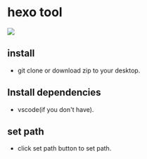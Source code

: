 # hexo tool

![](https://raw.githubusercontent.com/Sethites/Image/master/hexo.gif)

## install

- git clone or download zip to your desktop.

## Install dependencies

- vscode(if you don't have).

## set path

- click set path button to set path.

